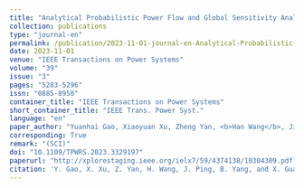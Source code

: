 ```yaml
---
title: "Analytical Probabilistic Power Flow and Global Sensitivity Analysis of Distribution Systems Based on Gaussian Mixture Model of Input-Output Variables"
collection: publications
type: "journal-en"
permalink: /publication/2023-11-01-journal-en-Analytical-Probabilistic-Power-Flow-and-Global-Sensitivity-Analysis
date: 2023-11-01
venue: "IEEE Transactions on Power Systems"
volume: "39"
issue: "3"
pages: "5283-5296"
issn: "0885-8950"
container_title: "IEEE Transactions on Power Systems"
short_container_title: "IEEE Trans. Power Syst."
language: "en"
paper_author: "Yuanhai Gao, Xiaoyuan Xu, Zheng Yan, <b>Han Wang</b>, Jian Ping, Bo Yang, Xinping Guan"
corresponding: True
remark: "(SCI)"
doi: "10.1109/TPWRS.2023.3329197"
paperurl: "http://xplorestaging.ieee.org/ielx7/59/4374138/10304309.pdf?arnumber=10304309"
citation: 'Y. Gao, X. Xu, Z. Yan, H. Wang, J. Ping, B. Yang, and X. Guan, "Analytical Probabilistic Power Flow and Global Sensitivity Analysis of Distribution Systems Based on Gaussian Mixture Model of Input-Output Variables," <i>IEEE Transactions on Power Systems</i>, vol. 39, no. 3, pp. 5283-5296, May 2024. DOI: 10.1109/TPWRS.2023.3329197.'
---
```

